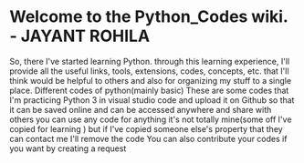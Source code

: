 # Welcome to the Python_Codes wiki. - JAYANT ROHILA
So, there I've started learning Python. through this learning experience,
I'll provide all the useful links, tools, extensions, codes, concepts, etc.
that I'll think would be helpful to others and also for organizing my stuff to a single place.
Different codes of python(mainly basic)
These are some codes that I'm practicing Python 3  in visual studio code 
and upload it on Github so that it  can be saved online and 
can be accessed anywhere and share with others
you can use any code for anything it's not totally mine(some off I've copied for learning ) 
but if I've copied someone else's property that they can contact me
I'll remove the code 
You can also contribute your codes if you want by creating a request 
